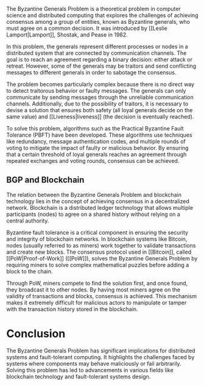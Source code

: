 The Byzantine Generals Problem is a theoretical problem in computer science and distributed computing that explores the challenges of achieving consensus among a group of entities, known as Byzantine generals, who must agree on a common decision. It was introduced by [[Leslie Lamport|Lamport]], Shostak, and Pease in 1982.

In this problem, the generals represent different processes or nodes in a distributed system that are connected by communication channels. The goal is to reach an agreement regarding a binary decision: either attack or retreat. However, some of the generals may be traitors and send conflicting messages to different generals in order to sabotage the consensus.

The problem becomes particularly complex because there is no direct way to detect traitorous behavior or faulty messages. The generals can only communicate by sending messages through the unreliable communication channels. Additionally, due to the possibility of traitors, it is necessary to devise a solution that ensures both safety (all loyal generals decide on the same value) and [[Liveness|liveness]] (the decision is eventually reached).

To solve this problem, algorithms such as the Practical Byzantine Fault Tolerance (PBFT) have been developed. These algorithms use techniques like redundancy, message authentication codes, and multiple rounds of voting to mitigate the impact of faulty or malicious behavior. By ensuring that a certain threshold of loyal generals reaches an agreement through repeated exchanges and voting rounds, consensus can be achieved.

## BGP and Blockchain

The relation between the Byzantine Generals Problem and blockchain technology lies in the concept of achieving consensus in a decentralized network. Blockchain is a distributed ledger technology that allows multiple participants (nodes) to agree on a shared history without relying on a central authority.

Byzantine fault tolerance is a critical component in ensuring the security and integrity of blockchain networks. In blockchain systems like Bitcoin, nodes (usually referred to as miners) work together to validate transactions and create new blocks. The consensus protocol used in [[Bitcoin]], called [[PoW|Proof-of-Work]] ([[PoW]]), solves the Byzantine Generals Problem by requiring miners to solve complex mathematical puzzles before adding a block to the chain.

Through PoW, miners compete to find the solution first, and once found, they broadcast it to other nodes. By having most miners agree on the validity of transactions and blocks, consensus is achieved. This mechanism makes it extremely difficult for malicious actors to manipulate or tamper with the transaction history stored in the blockchain.
# Conclusion
The Byzantine Generals Problem has significant implications for distributed systems and fault-tolerant computing. It highlights the challenges faced by systems where components may behave maliciously or fail arbitrarily. Solving this problem has led to advancements in various fields like blockchain technology and fault-tolerant systems design.